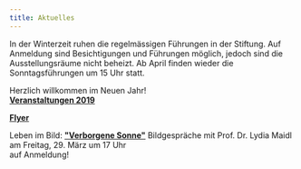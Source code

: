 ```yaml
---
title: Aktuelles
---
```

In der Winterzeit ruhen die regelmässigen Führungen in der Stiftung. Auf Anmeldung sind Besichtigungen und Führungen möglich, jedoch sind die Ausstellungsräume nicht beheizt.
Ab April finden wieder die Sonntagsführungen um 15 Uhr statt.

Herzlich willkommen im Neuen Jahr!   
[**Veranstaltungen 2019**](/veranstaltungen/2019/)  
  
[**Flyer**](/flyer/)


Leben im Bild:
[**"Verborgene Sonne"**](/bildgedanken/032919pythiafranziskus/) Bildgespräche mit Prof. Dr. Lydia Maidl  
am Freitag, 29. März um 17 Uhr  
auf Anmeldung!


